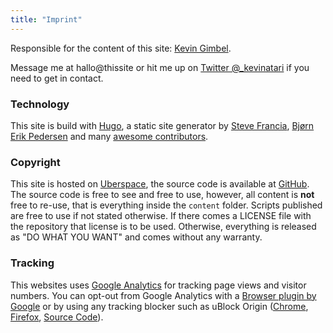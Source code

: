 ```yaml
---
title: "Imprint"
---
```


Responsible for the content of this site: [Kevin Gimbel](/about/).

Message me at hallo@thissite or hit me up on [Twitter @_kevinatari](https://twitter.com/_kevinatari) if you need to get in contact.

### Technology

This site is build with [Hugo](http://gohugo.io/), a static site generator by [Steve Francia](https://github.com/spf13), [Bjørn Erik Pedersen](https://github.com/bep) and many [awesome contributors](https://github.com/spf13/hugo/graphs/contributors).

### Copyright

This site is hosted on [Uberspace](https://uberspace.de), the source code is available at [GitHub](https://github.com/kevingimbel/kevingimbel.com). The source code is free to see and free to use, however, all content is **not** free to re-use, that is everything inside the `content` folder. Scripts published are free to use if not stated otherwise. If there comes a LICENSE file with the repository that license is to be used. Otherwise, everything is released as "DO WHAT YOU WANT" and comes without any warranty.

### Tracking

This websites uses [Google Analytics](https://www.google.com/analytics/#?modal_active=none) for tracking page views and visitor numbers. You can opt-out from Google Analytics with a [Browser plugin by Google](https://tools.google.com/dlpage/gaoptout) or by using any tracking blocker such as uBlock Origin ([Chrome](https://chrome.google.com/webstore/detail/ublock-origin/cjpalhdlnbpafiamejdnhcphjbkeiagm?hl=de), [Firefox](https://addons.mozilla.org/de/firefox/addon/ublock-origin/), [Source Code](https://github.com/gorhill/uBlock)).
